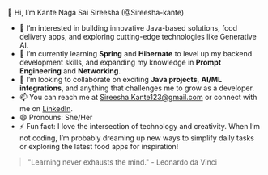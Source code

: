 👋 Hi, I’m Kante Naga Sai Sireesha (@Sireesha-kante)

- 👀 I’m interested in building innovative Java-based solutions, food delivery apps, and exploring cutting-edge technologies like Generative AI.
- 🌱 I’m currently learning **Spring** and **Hibernate** to level up my backend development skills, and expanding my knowledge in **Prompt Engineering** and **Networking**.
- 💞️ I’m looking to collaborate on exciting **Java projects**, **AI/ML integrations**, and anything that challenges me to grow as a developer.
- 📫 You can reach me at [Sireesha.Kante123@gmail.com](mailto:Sireesha.Kante123@gmail.com) or connect with me on [LinkedIn](https://linkedin.com/in/SK).
- 😄 Pronouns: She/Her
- ⚡ Fun fact: I love the intersection of technology and creativity. When I’m not coding, I’m probably dreaming up new ways to simplify daily tasks or exploring the latest food apps for inspiration!
  
> "Learning never exhausts the mind." - Leonardo da Vinci
